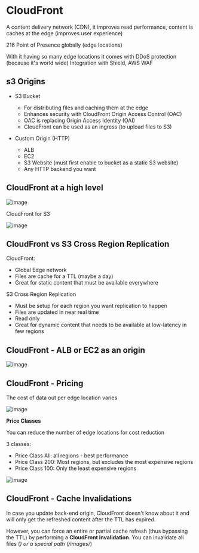 # CloudFront

A content delivery network (CDN), it improves read performance, content is caches at the edge (improves user experience)

216 Point of Presence globally (edge locations)

With it having so many edge locations it comes with DDoS protection (because it's world wide) Integration with Shield, AWS WAF

## s3 Origins

- S3 Bucket
  - For distributing files and caching them at the edge
  - Enhances security with CloudFront Origin Access Control (OAC)
  - OAC is replacing Origin Access Identity (OAI)
  - CloudFront can be used as an ingress (to upload files to S3)
 
- Custom Origin (HTTP)
  - ALB
  - EC2
  - S3 Website (must first enable to bucket as a static S3 website)
  - Any HTTP backend you want

## CloudFront at a high level


![image](https://github.com/UpheldSmile/Virtual-Network/assets/49825639/16a1bf10-041d-489e-9e57-fee214656fb1)

CloudFront for S3

![image](https://github.com/UpheldSmile/Virtual-Network/assets/49825639/b2b37aa5-b1b1-4ad8-8458-6913139f8609)

## CloudFront vs S3 Cross Region Replication

CloudFront:

- Global Edge network
- Files are cache for a TTL (maybe a day)
- Great for static content that must be available everywhere

S3 Cross Region Replication
- Must be setup for each region you want replication to happen
- Files are updated in near real time
- Read only
- Great for dynamic content that needs to be available at low-latency in few regions

## CloudFront - ALB or EC2 as an origin


![image](https://github.com/UpheldSmile/Virtual-Network/assets/49825639/4a29da61-46cb-491c-9103-9fa14ef823f7)

## CloudFront - Pricing

The cost of data out per edge location varies

![image](https://github.com/UpheldSmile/Virtual-Network/assets/49825639/e472dd48-133d-4a91-8f8d-bf601625f89c)

**Price Classes**

You can reduce the number of edge locations for cost reduction

3 classes:
- Price Class All: all regions - best performance
- Price Class 200: Most regions, but excludes the most expensive regions
- Price Class 100: Only the least expensive regions

![image](https://github.com/UpheldSmile/Virtual-Network/assets/49825639/f88e646d-14d6-4758-ad4a-f644bb007ce7)


## CloudFront - Cache Invalidations

In case you update back-end origin, CloudFront doesn't know about it and will only get the refreshed content after the TTL has expired.

However, you can force an entire or partial cache refresh (thus bypassing the TTL) by performing a **CloudFront Invalidation**. You can invalidate all files (*) or a special path (/images/*)



